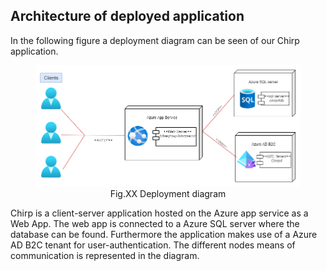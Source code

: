 ## Architecture of deployed application
In the following figure a deployment diagram can be seen of our Chirp application.

<figure>
    <img src="Images/DeploymentDiagram.png"
         alt="Deploy diagram">
    <center><figcaption>Fig.XX Deployment diagram</figcaption></center>
</figure>


Chirp is a client-server application hosted on the Azure app service as a Web App. The web app is connected to a Azure SQL server where the database can be found. Furthermore the application makes use of a Azure AD B2C tenant for user-authentication. The different nodes means of communication is represented in the diagram.

